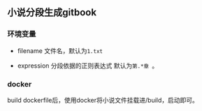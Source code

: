 ## 小说分段生成gitbook

### 环境变量
* filename 文件名，默认为`1.txt`

* expression 分段依据的正则表达式 默认为`第.*章 `。

### docker
build dockerfile后，使用docker将小说文件挂载进/build，启动即可。
